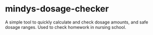 # mindys-dosage-checker
A simple tool to quickly calculate and check dosage amounts, and safe dosage ranges. Used to check homework in nursing school.
